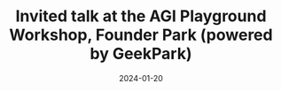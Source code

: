 ---
title: Invited talk at the AGI Playground Workshop, Founder Park (powered by GeekPark)
date: 2024-01-20
---